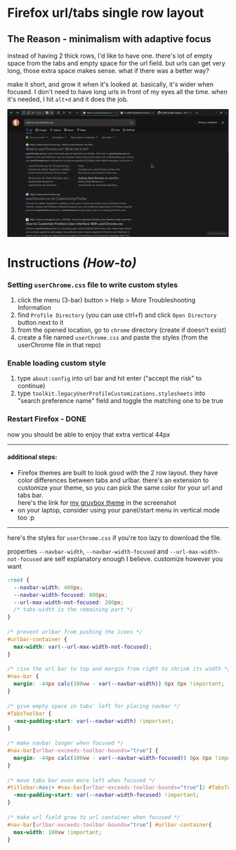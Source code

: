 # Firefox url/tabs single row layout  
  
## The Reason - minimalism with adaptive focus
instead of having 2 thick rows, I'd like to have one. there's lot of empty space 
from the tabs and empty space for the url field. but urls can get very long, 
those extra space makes sense. what if there was a better way?  

make it short, and grow it when it's looked at. basically, it's wider when 
focused. I don't need to have long urls in front of my eyes all the time. when 
it's needed, I hit `alt+d` and it does the job. 

![screenshot](ss.gif)

# Instructions _(How-to)_
### Setting `userChrome.css` file to write custom styles  
  1. click the menu (3-bar) button > Help > More Troubleshooting Information  
  2. find `Profile Directory` (you can use ctrl+f) and click `Open Directory` button next to it  
  3. from the opened location, go to `chrome` directory (create if doesn't exist)  
  4. create a file named `userChrome.css` and paste the styles (from the userChrome file in that repo)  
  
### Enable loading custom style  
  1. type `about:config` into url bar and hit enter ("accept the risk" to continue)  
  2. type `toolkit.legacyUserProfileCustomizations.stylesheets` into "search preference name" field and toggle the matching one to be true  
  
### Restart Firefox - **DONE**  
now you should be able to enjoy that extra vertical 44px  

---  
  
#### additional steps:  
- Firefox themes are built to look good with the 2 row layout. they have color 
differences between tabs and urlbar. there's an extension to customize your 
theme, so you can pick the same color for your url and tabs bar.  
here's the link for [my gruvbox theme](https://color.firefox.com/?theme=XQAAAAIcAQAAAAAAAABBKYhm849SCia2CaaEGccwS-xMDPr23naIF863_287CelZc0d6IBKdWAiuXG9Z5Lzq5gyMHG8j2XzJbdPiNnGhrHrCXzsDVR22R2tTfl5tKvIU3nYr57p7mbgGcLzwPa9aIMO6w3tTtyYy1Aa1lGGW1qf_RQjT04ZZIFwsniBVqVa3zA44OqDiwniE68nRTfLZkRvmI0PlhyDQzRA_QH34h1MmwlG1sStZ1K6_GMvylkkowAB0e__c9UgA) in the screenshot  
- on your laptop, consider using your panel/start menu in vertical mode too :p  
  
---  
  
here's the styles for `userChrome.css` if you're too lazy to download the file.  

properties `--navbar-width`, `--navbar-width-focused` and 
`--url-max-width-not-focused` are self explanatory enough I believe. customize 
however you want
  
```css  
:root {
  --navbar-width: 400px; 
  --navbar-width-focused: 800px; 
  --url-max-width-not-focused: 200px; 
  /* tabs-width is the remaining part */
}

/* prevent urlbar from pushing the icons */
#urlbar-container {
  max-width: var(--url-max-width-not-focused);
}

/* rise the url bar to top and margin from right to shrink its width */
#nav-bar {
  margin: -44px calc(100vw - var(--navbar-width)) 0px 0px !important;
}

/* give empty space in tabs' left for placing navbar */
#TabsToolbar {
  -moz-padding-start: var(--navbar-width) !important;
}

/* make navbar longer when focused */
#nav-bar[urlbar-exceeds-toolbar-bounds="true"] {
  margin: -44px calc(100vw - var(--navbar-width-focused)) 0px 0px !important;
}

/* move tabs bar even more left when focused */
#titlebar:has(+ #nav-bar[urlbar-exceeds-toolbar-bounds="true"]) #TabsToolbar {
  -moz-padding-start: var(--navbar-width-focused) !important;
}

/* make url field grow to url container when focused */
#nav-bar[urlbar-exceeds-toolbar-bounds="true"] #urlbar-container{
  max-width: 100vw !important;
}
```  